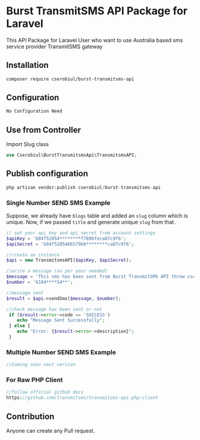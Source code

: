 # Burst TransmitSMS API Package for Laravel
This API Package for Laravel User who want to use Australia based sms service provider TransmitSMS gateway
## Installation
```sh
composer require cserobiul/burst-transmitsms-api
```
## Configuration
```sh
No Configuration Need
```

## Use from Controller
Import Slug class
```php
use Cserobiul\BurstTransmitsmsApi\TransmitsmsAPI;
```

## Publish configuration
```php
php artisan vendor:publish cserobiul/burst-transmitsms-api
```

### Single Number SEND SMS Example
Suppose, we already have `blogs` table and added an `slug` column which is unique. Now, if we passed `title` and generate unique `slug` from that.

```php
// set your api_key and api_secret from account settings
$apiKey = 'b84f52054********f789bfeca87c9f6';
$apiSecret = 'b84f5205466579bb********ca87c9f6';

//create an instance
$api = new TransmitsmsAPI($apiKey, $apiSecret);

//write a message (as per your needed)
$message = 'This sms has been sent from Burst TransmitSMS API throw cserobiul/burst-transmitsms-api package.'
$number = '6104****54**';

//message sent  
$result = $api->sendSms($message, $number);

//check message has been sent or not
 if ($result->error->code == 'SUCCESS') 
    echo "Message Sent Successfully";
 } else {
    echo "Error: {$result->error->description}";
 }

```

### Multiple Number SEND SMS Example

```php
//Coming soon next version

```

### For Raw PHP Client

```php
//follow official github docs
https://github.com/transmitsms/transmitsms-api-php-client

```

## Contribution
Anyone can create any Pull request.




